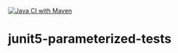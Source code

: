 [![Java CI with Maven](https://github.com/ErwanLT/junit5-parameterized-tests/actions/workflows/maven.yml/badge.svg?branch=main)](https://github.com/ErwanLT/junit5-parameterized-tests/actions/workflows/maven.yml)

# junit5-parameterized-tests
